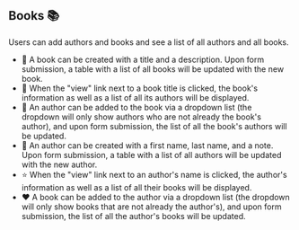 ## Books 📚

Users can add authors and books and see a list of all authors and all books.  
- 📗 A book can be created with a title and a description. Upon form submission, a table with a list of all books will be updated with the new book.
- 👯 When the "view" link next to a book title is clicked, the book's information as well as a list of all its authors will be displayed.
- 📝 An author can be added to the book via a dropdown list (the dropdown will only show authors who are not already the book's author), and upon form submission, the list of all the book's authors will be updated. 
- 🧑 An author can be created with a first name, last name, and a note. Upon form submission, a table with a list of all authors will be updated with the new author.
- ⭐ When the "view" link next to an author's name is clicked, the author's information as well as a list of all their books will be displayed. 
- ❤️ A book can be added to the author via a dropdown list (the dropdown will only show books that are not already the author's), and upon form submission, the list of all the author's books will be updated. 
